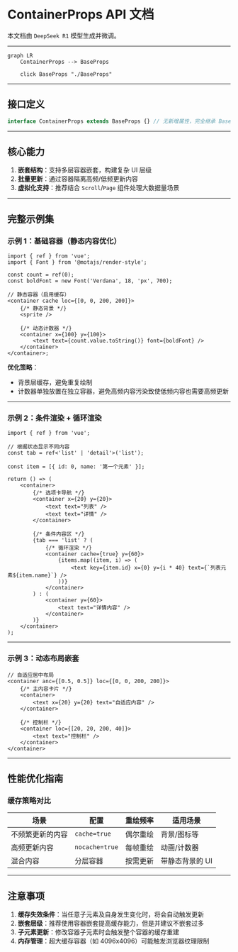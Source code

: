# ContainerProps API 文档

本文档由 `DeepSeek R1` 模型生成并微调。

---

```mermaid
graph LR
    ContainerProps --> BaseProps

    click BaseProps "./BaseProps"
```

---

## 接口定义

```typescript
interface ContainerProps extends BaseProps {} // 无新增属性，完全继承 BaseProps
```

---

## 核心能力

1. **嵌套结构**：支持多层容器嵌套，构建复杂 UI 层级
2. **批量更新**：通过容器隔离高频/低频更新内容
3. **虚拟化支持**：推荐结合 `Scroll`/`Page` 组件处理大数据量场景

---

## 完整示例集

### 示例 1：基础容器（静态内容优化）

```tsx
import { ref } from 'vue';
import { Font } from '@motajs/render-style';

const count = ref(0);
const boldFont = new Font('Verdana', 18, 'px', 700);

// 静态容器（启用缓存）
<container cache loc={[0, 0, 200, 200]}>
    {/* 静态背景 */}
    <sprite />

    {/* 动态计数器 */}
    <container x={100} y={100}>
        <text text={count.value.toString()} font={boldFont} />
    </container>
</container>;
```

**优化策略**：

-   背景层缓存，避免重复绘制
-   计数器单独放置在独立容器，避免高频内容污染致使低频内容也需要高频更新

---

### 示例 2：条件渲染 + 循环渲染

```tsx
import { ref } from 'vue';

// 根据状态显示不同内容
const tab = ref<'list' | 'detail'>('list');

const item = [{ id: 0, name: '第一个元素' }];

return () => (
    <container>
        {/* 选项卡导航 */}
        <container x={20} y={20}>
            <text text="列表" />
            <text text="详情" />
        </container>

        {/* 条件内容区 */}
        {tab === 'list' ? (
            {/* 循环渲染 */}
            <container cache={true} y={60}>
                {items.map((item, i) => (
                    <text key={item.id} x={0} y={i * 40} text={`列表元素${item.name}`} />
                ))}
            </container>
        ) : (
            <container y={60}>
                <text text="详情内容" />
            </container>
        )}
    </container>
);
```

---

### 示例 3：动态布局嵌套

```tsx
// 自适应居中布局
<container anc={[0.5, 0.5]} loc={[0, 0, 200, 200]}>
    {/* 主内容卡片 */}
    <container>
        <text x={20} y={20} text="自适应内容" />
    </container>

    {/* 控制栏 */}
    <container loc={[20, 20, 200, 40]}>
        <text text="控制栏" />
    </container>
</container>
```

---

## 性能优化指南

### 缓存策略对比

| 场景             | 配置           | 重绘频率 | 适用场景        |
| ---------------- | -------------- | -------- | --------------- |
| 不频繁更新的内容 | `cache=true`   | 偶尔重绘 | 背景/图标等     |
| 高频更新内容     | `nocache=true` | 每帧重绘 | 动画/计数器     |
| 混合内容         | 分层容器       | 按需更新 | 带静态背景的 UI |

---

## 注意事项

1. **缓存失效条件**：当任意子元素及自身发生变化时，将会自动触发更新
2. **嵌套层级**：推荐使用容器嵌套提高缓存能力，但是并建议不嵌套过多
3. **子元素更新**：修改容器子元素时会触发整个容器的缓存重建
4. **内存管理**：超大缓存容器（如 4096x4096）可能触发浏览器纹理限制
